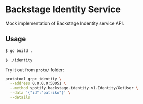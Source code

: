 # Backstage Identity Service

Mock implementation of Backstage Indentity service API.

## Usage

```sh
$ go build .

$ ./identity
```

Try it out from `proto/` folder:

```sh
prototool grpc identity \
  --address 0.0.0.0:50051 \
  --method spotify.backstage.identity.v1.Identity/GetUser \
  --data '{"id":"patriko"}' \
  --details
```

